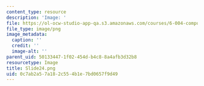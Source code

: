 ```yaml
---
content_type: resource
description: 'Image: '
file: https://ol-ocw-studio-app-qa.s3.amazonaws.com/courses/6-004-computation-structures-spring-2017/0c7ab2a57a182c554b1e7bd0657f9d49_Slide24.png
file_type: image/png
image_metadata:
  caption: ''
  credit: ''
  image-alt: ''
parent_uid: 50133447-1f02-454d-b4c8-8a4afb3d32b8
resourcetype: Image
title: Slide24.png
uid: 0c7ab2a5-7a18-2c55-4b1e-7bd0657f9d49
---
```

